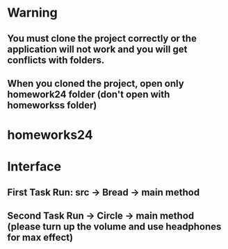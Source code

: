 # Warning
## You must clone the project correctly or the application will not work and you will get conflicts with folders.

## When you cloned the project, open only homework24 folder (don't open with homeworkss folder)

# homeworks24
# Interface

## First Task Run: src -> Bread -> main method
## Second Task Run -> Circle -> main method (please turn up the volume and use headphones for max effect)

